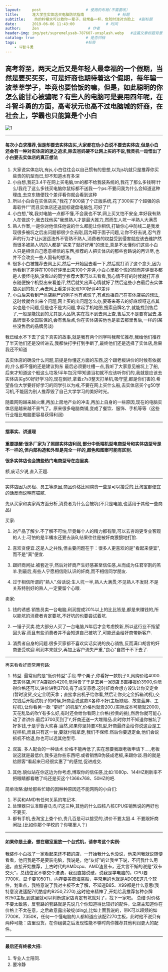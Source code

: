 ```yaml
---
layout:     post                    # 使用的布局(不需要改）
title:      准大学生实体店买电脑防坑指南               # 标题
subtitle:    热的柠檬水可以救你一辈子，经常备一杯，危险时泼对方脸上  #副标题
date:       2019-06-06 11:43:00              # 时间
author:     Zen                      # 作者
header-img: img/pet/supremelysab-787607-unsplash.webp   #这篇文章标题背景图片
catalog: true                       # 是否归档
tags:                               #标签
    - 斗智斗勇
---
```


## 高考将至，两天之后又是年轻人最幸福的一个假期，当然是要买买买，可是奸商也期待着这个假期，每年骗一波莘莘学子，毕竟也要恰饭的嘛，但是，如此聪明的你怎么能甘心被骗呢？有些人的电脑可是要用四年呢，在斗智斗勇的方面，高考状元也高不过电脑城的奸商，在社会上，学霸也只能算是个小白

![1](https://raw.githubusercontent.com/zhangyiming748/zhangyiming748.github.io/master/img/afterTest/1.webp)

----
#### 每次小白求推荐,但是却要去实体店买,大家都在劝小白说不要去实体店,但是小白还会有一种对实体店的迷之追求,除去爸妈硬不让网上买的不说,我灵机一动悟出了小白要去实体店的真正想法
1. 大家说实体店坑,有js,小白往往会以自己惯有的思想,以为js坑就只是推荐你买些贵的机型而已,却不知道水有多深
2. 小白想,我花3.4千在网上买电脑,tm的都不给我装系统的,我花了那么多钱啊!什么!我花了这么多钱买电脑你鼠标都不送我一个ps:不要问我为什么会知道这种理由,去京东随便找个差评看你就会看到这种
3. 所以小白会在实体店买,"我花了800装了个正版系统,花了300买了个超强的杀毒软件!""而且实体店还送鼠标键盘电脑包,可好了!"
4. 小白想,"唉,我对电脑一点都不懂,不会我也不学,网上买又怕不安全,幸好我有熟人在做这个,我去找他买"我想熟人才是最大推力,然而生人坑一半熟人大满贯
5. 熟人作案,一是你对他信任他说的什么都能让你相信,打破你心中防线二是我发现很多被坑之后出问题都很少会去刚,因为碍于面子问题,让你不好去说,忍气吞声的行为才让js逍遥法外不管熟不熟人,消费者的权益受到侵害就应该去维护然而很多被熟人坑的人都是"买来了就好好用"的想法,真是不太懂你们这些小白
人只是相信自己愿意相信的东西,推荐的人把实体店的那些套路说的再详尽,也并不会改变一些人固有的想法。
6. 很多小白被推荐去网上买,然后一开始回去看一下,然后就打消了这个念头,因为他看到了差评在1000好评里出来100个差评,小白心里那个慌的然而差评很多都是人傻怪电脑,没看过的同学推荐大家可以去看看,我心情不好的时候就打开京东随便按个机型出来看差评,然后就笑出声心情就好了然后这些小白最后去实体店买到的机子,再去网上看差评发现100好评40差评
7. 小白后来看到尸体店躺尸的例子也有点慌了,有点动摇自己在实体店买的想法,这时候就会出来个问题,网上买的出问题怎么办,要寄来寄去的好麻烦呀这点其实也是个问题,但是也不是大问题,拿起手机地图,搜索品牌名字,就能找到售后了,一般是能找到的尤其是大品牌,实在找不到去网上查,售后又不是要寄回去,各品牌很多全国联保的,会有售后点,你在实体店买他也是拿去那里售后,一样的(某些没售后的品牌另谈)

我已经水不下去了说下真实的故事,就是我有两个同学叫我帮忙推荐,我给他们推荐了半天他们还是没听进去,我都快打字打到手断了,最终他们还是选择了实体店,后果我还不知道

去实体店的确没什么问题,前提是你懂这方面的东西,这个跟老板讲价的时候有依据的,什么都不懂的还是建议狗东
最后必须要吐槽一点,我听了大家意见被坑上了船,后来才知道这个船这么垃圾!半年包沉!早知道当初就不应该听你们的,我就是应该去实体店买g50好好学习的,现在倒好,拿着z7s3整天打单机,吸守望,都是你们害的.希望各位大学要好好学习的同学引以为戒,不要在网上买什么船,去实体店买个g50学习机,不能因为别人推荐毁了自己大学学习的美好时光。

随着网购越来越火爆,再加上房地产业的冲击,再加上自身的一些原因,现在的电脑实体店是越来越不景气了。原来很多电脑商铺,变成了餐饮、服饰、手机等等（这些行业相比电脑更容易获得利润)

----

#### 摆事实、讲道理

**重要提醒:很多厂家为了照顾实体店利润,部分中低端机型电商型号和实体店型号是不一样的,但内部构造和外型是完全一样的,颜色和图案可能有区别.**

**很多实体店也会搞些热门电商型号在店里卖.**

额,废话少说,直入正题.

----
实体店因为房租、员工等原因,商品价格比网购贵一些是可以接受的,比淘宝都便宜的话反而说明有猫腻.

先从买家和卖家两方面分析,消费者为什么会被坑(不只是电脑,也适用于其他一些商品)

买家:

1. 对产品了解少.不了解不可怕,毕竟每个人的精力都有限,可以去咨询更专业客观的人士.可怕的是半桶水还要去装B,结果往往是被奸商狠狠地打脸.

2. 喜欢贪便宜.这是人之共性,但主要问题在于：很多人更喜欢的是"看起来便宜",而不是"真"便宜.

3. 跟奸商闲扯.被套近乎,然后对奸商产生好感甚至信任感,从而成为任君宰割的羔羊.到最后,有些人宁愿相信刚认识的奸商,而不相信同学朋友.

4. 过于相信所谓的"熟人".俗话说:生人坑一半,熟人大满贯;不见熟人不发财.不是关系特别好的熟人,一定要留个心眼.

卖家:

1. 钱的诱惑.销售员卖一台电脑,利润提成20%以上的比比皆是,都是来赚钱的,所以能坑的消费者肯定要坑,不好坑的也要尝试着坑.

2. 一锤子买卖.绝大部分人买了一台电脑,N年后才会考虑换新,所以这行业不指望回头客.而且有些消费者并不会知道自己被坑了,可能还会给奸商带新客户.

3. 消费者自身的问题.很多买家都不喜欢实话实说的良心销售,反而满口胡言的奸商更受欢迎.利润本来就少,再加上客户流失严重,"良心"自然干不下去了.

----

再来看看奸商常用套路:

1. 转型.  最常用的是“低价转型”手段.举个栗子,你看好一款机子X,网购价格4000.去实体店,问了A店报价4200,觉得贵了于是去另一家B店.B直接报价3900,你觉得价格还可以,讲价讲到3700,有了成交意愿.这时奸商会想方设法让你交定金(暂时没货,交定金明天拿；直接拿出机子给你看,然后让你交定金拆箱试机),交完钱后开始试机子的时候,奸商会说这款X各种不好(主板缺陷、故意蓝屏、工程机),让你看另一款 “更好” 的机型Y,价格也就贵200.(实际成本可能就2000),天花乱坠的吹Y有多么好,有时还会给你看网上价格(捡贵的挑),然后你就可能心动了讲讲价.最后3700买到了Y,奸商还送一大堆赠品.此时你并不知道你被坑了好多钱,于是乎皆大欢喜.当然,如果你坚持要X机型,奸商最终会给你说这台是工程样机,而且只有这一台,要就付钱拿走,我们不保修.然后你要退定金,他们会说拆机不给退,你也可以选其他型号.

2. 双簧.  多人配合的一种话术.价格不能再低了,实在想要我跟老板申请下....,老板说这就是最低价,我多送你些东西吧.或者销售B伪装成老板,来跟你谈.目的就是给顾客“看起来已经很实惠了”的感觉,促进成交.
3. 其他.貌似站在你这边为你考虑,博取你的信任感,比如:1080p、144HZ刷新率不把眼睛都看瞎了吗还是买这个1366x768、50HZ的吧.

简单攻略:献给那些忙碌的因种种原因还不能网购的小白们:
1. 不买和AMD有任何关系的笔记本.
2. 处理器只认准酷睿i3,i5,i7这三种,其他的什么四核八核CPU任销售说的再好也不要买.
3. 都有手机,去淘宝上查个价,贵几百是可以接受的,讲价不要太狠.4. 不要跟奸商闲扯.(比如你那个学校的？你哪里人？)

----

#### 如果你是土豪，想在寝室里放一个台式机，请参考这个实例:

我装作小白找了一家看起来还不错的店，一开始我什么也没说，他来问我就说随便看看，他问我是不是要装电脑，我说是，他“友好”的让我坐下说，不问我什么用途，直接开始推荐，上古时代的AMDcpu、AMD渣显卡，还大言不惭的说是“双卡交火”，总线位宽不够交个渣渣，我没直接说破，说我是学电脑的，CPU要7700K，显卡要1050Ti，内存要美商海盗船，平常用的也就是ADOBE这几个软件，划重点，我特意说了我对主板不太了解，不知道B85、X99都是什么意思(我特意没说适配7代酷睿的B250,Z270),这时他来精神了,开始给我推荐各种杂牌B250主板,到这里就可以判断这家店肯定有坑就对了，找下一家吧。
总结:对价格不要太敏感，反套路的套路就是先说几个你知道得比较好的配件，让店主知道你在价格上不太在意，之后故意露出破绽(ding),比如上面我说的，带K可以超频的如7700K、7350K，任何一个懂电脑的人都知道应该配Z270主板，此时他不说只有两种可能：店里没货，在你组装之后发现性能不够时向你推荐其他利润更大的配件。

----

#### 最后还有终极大招:
1. 专业人士陪同.
2. 要冷静

